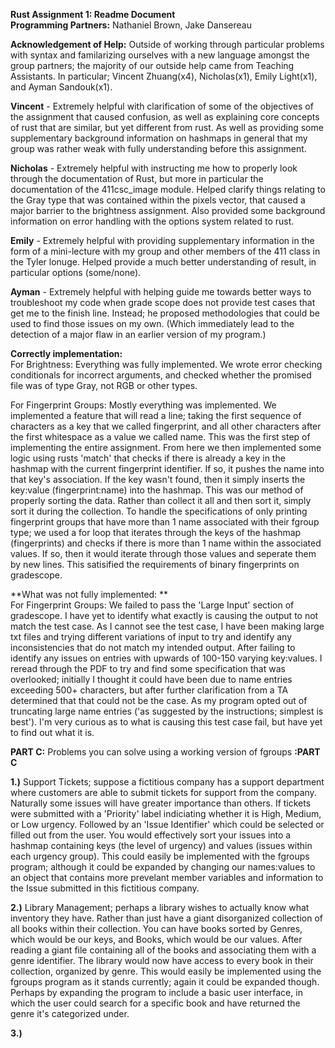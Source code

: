 **Rust Assignment 1: Readme Document**  
**Programming Partners:** Nathaniel Brown, Jake Dansereau  

**Acknowledgement of Help:** Outside of working through particular problems with syntax and familarizing ourselves with a new language amongst the group partners; the majority of our outside help came from Teaching Assistants. In particular; Vincent Zhuang(x4), Nicholas(x1), Emily Light(x1), and Ayman Sandouk(x1).  

**__Vincent__** - Extremely helpful with clarification of some of the objectives of the assignment that caused confusion, as well as explaining core concepts of rust that are similar, but yet different from rust. As well as providing some supplementary background information on hashmaps in general that my group was rather weak with fully understanding before this assignment.  

**__Nicholas__** - Extremely helpful with instructing me how to properly look through the documentation of Rust, but more in particular the documentation of the 411csc_image module. Helped clarify things relating to the Gray type that was contained within the pixels vector, that caused a major barrier to the brightness assignment. Also provided some background information on error handling with the options system related to rust.  

**__Emily__** - Extremely helpful with providing supplementary information in the form of a mini-lecture with my group and other members of the 411 class in the Tyler lonuge. Helped provide a much better understanding of result, in particular options (some/none).  

**__Ayman__** - Extremely helpful with helping guide me towards better ways to troubleshoot my code when grade scope does not provide test cases that get me to the finish line. Instead; he proposed methodologies that could be used to find those issues on my own. (Which immediately lead to the detection of a major flaw in an earlier version of my program.)  
  
**Correctly implementation:**  
For Brightness: Everything was fully implemented. We wrote error checking conditionals for incorrect arguments, and checked whether the promised file was of type Gray, not RGB or other types.  
  
For Fingerprint Groups: Mostly everything was implemented. We implemented a feature that will read a line; taking the first sequence of characters as a key that we called fingerprint, and all other characters after the first whitespace as a value we called name. This was the first step of implementing the entire assignment. From here we then implemented some logic using rusts 'match' that checks if there is already a key in the hashmap with the current fingerprint identifier. If so, it pushes the name into that key's association. If the key wasn't found, then it simply inserts the key:value (fingerprint:name) into the hashmap. This was our method of properly sorting the data. Rather than collect it all and then sort it, simply sort it during the collection. To handle the specifications of only printing fingerprint groups that have more than 1 name associated with their fgroup type; we used a for loop that iterates through the keys of the hashmap (fingerprints) and checks if there is more than 1 name within the associated values. If so, then it would iterate through those values and seperate them by new lines. This satisified the requirements of binary fingerprints on gradescope.  
  
**What was not fully implemented: **  
For Fingerprint Groups: We failed to pass the 'Large Input' section of gradescope. I have yet to identify what exactly is causing the output to not match the test case. As I cannot see the test case, I have been making large txt files and trying different variations of input to try and identify any inconsistencies that do not match my intended output. After failing to identify any issues on entries with upwards of 100-150 varying key:values. I reread through the PDF to try and find some specification that was overlooked; initially I thought it could have been due to name entries exceeding 500+ characters, but after further clarification from a TA determined that that could not be the case. As my program opted out of truncating large name entries ('as suggested by the instructions; simplest is best'). I'm very curious as to what is causing this test case fail, but have yet to find out what it is.  

  
**PART C:** Problems you can solve using a working version of fgroups **:PART C**  
   
**1.)** Support Tickets; suppose a fictitious company has a support department where customers are able to submit tickets for support from the company. Naturally some issues will have greater importance than others. If tickets were submitted with a 'Priority' label indiciating whether it is High, Medium, or Low urgency. Followed by an 'Issue Identifier' which could be selected or filled out from the user. You would effectively sort your issues into a hashmap containing keys (the level of urgency) and values (issues within each urgency group). This could easily be implemented with the fgroups program; although it could be expanded by changing our names:values to an object that contains more prevelant member variables and information to the Issue submitted in this fictitious company.  
  
**2.)** Library Management; perhaps a library wishes to actually know what inventory they have. Rather than just have a giant disorganized collection of all books within their collection. You can have books sorted by Genres, which would be our keys, and Books, which would be our values. After reading a giant file containing all of the books and associating them with a genre identifier. The library would now have access to every book in their collection, organized by genre. This would easily be implemented using the fgroups program as it stands currently; again it could be expanded though. Perhaps by expanding the program to include a basic user interface, in which the user could search for a specific book and have returned the genre it's categorized under.  
  
**3.)**
